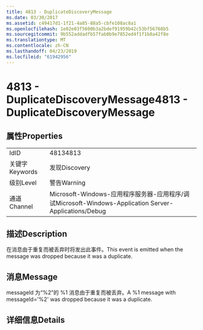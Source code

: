 ```yaml
---
title: 4813 - DuplicateDiscoveryMessage
ms.date: 03/30/2017
ms.assetid: c49417d1-1f21-4a85-88a5-cbfe108ac8a1
ms.openlocfilehash: 1e02e03f5600b3a2bdef91959b42c53bf56768b5
ms.sourcegitcommit: 9b552addadfb57fab0b9e7852ed4f1f1b8a42f8e
ms.translationtype: MT
ms.contentlocale: zh-CN
ms.lasthandoff: 04/23/2019
ms.locfileid: "61942956"
---
```

# <a name="4813---duplicatediscoverymessage"></a><span data-ttu-id="5f3c1-102">4813 - DuplicateDiscoveryMessage</span><span class="sxs-lookup"><span data-stu-id="5f3c1-102">4813 - DuplicateDiscoveryMessage</span></span>
## <a name="properties"></a><span data-ttu-id="5f3c1-103">属性</span><span class="sxs-lookup"><span data-stu-id="5f3c1-103">Properties</span></span>  
  
|||  
|-|-|  
|<span data-ttu-id="5f3c1-104">Id</span><span class="sxs-lookup"><span data-stu-id="5f3c1-104">ID</span></span>|<span data-ttu-id="5f3c1-105">4813</span><span class="sxs-lookup"><span data-stu-id="5f3c1-105">4813</span></span>|  
|<span data-ttu-id="5f3c1-106">关键字</span><span class="sxs-lookup"><span data-stu-id="5f3c1-106">Keywords</span></span>|<span data-ttu-id="5f3c1-107">发现</span><span class="sxs-lookup"><span data-stu-id="5f3c1-107">Discovery</span></span>|  
|<span data-ttu-id="5f3c1-108">级别</span><span class="sxs-lookup"><span data-stu-id="5f3c1-108">Level</span></span>|<span data-ttu-id="5f3c1-109">警告</span><span class="sxs-lookup"><span data-stu-id="5f3c1-109">Warning</span></span>|  
|<span data-ttu-id="5f3c1-110">通道</span><span class="sxs-lookup"><span data-stu-id="5f3c1-110">Channel</span></span>|<span data-ttu-id="5f3c1-111">Microsoft-Windows-应用程序服务器-应用程序/调试</span><span class="sxs-lookup"><span data-stu-id="5f3c1-111">Microsoft-Windows-Application Server-Applications/Debug</span></span>|  
  
## <a name="description"></a><span data-ttu-id="5f3c1-112">描述</span><span class="sxs-lookup"><span data-stu-id="5f3c1-112">Description</span></span>  
 <span data-ttu-id="5f3c1-113">在消息由于重复而被丢弃时将发出此事件。</span><span class="sxs-lookup"><span data-stu-id="5f3c1-113">This event is emitted when the message was dropped because it was a duplicate.</span></span>  
  
## <a name="message"></a><span data-ttu-id="5f3c1-114">消息</span><span class="sxs-lookup"><span data-stu-id="5f3c1-114">Message</span></span>  
 <span data-ttu-id="5f3c1-115">messageId 为“%2”的 %1 消息由于重复而被丢弃。</span><span class="sxs-lookup"><span data-stu-id="5f3c1-115">A %1 message with messageId='%2' was dropped because it was a duplicate.</span></span>  
  
## <a name="details"></a><span data-ttu-id="5f3c1-116">详细信息</span><span class="sxs-lookup"><span data-stu-id="5f3c1-116">Details</span></span>

